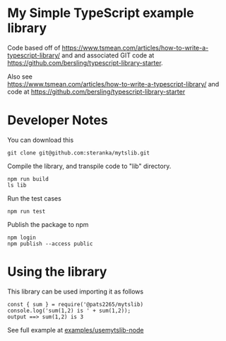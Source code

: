 # My Simple TypeScript example library
Code based off of 
https://www.tsmean.com/articles/how-to-write-a-typescript-library/ and
and associated GIT code at https://github.com/bersling/typescript-library-starter.
 
Also see  
https://www.tsmean.com/articles/how-to-write-a-typescript-library/
and code at https://github.com/bersling/typescript-library-starter

# Developer Notes
You can download this 

```git clone git@github.com:steranka/mytslib.git```

Compile the library, and transpile code to "lib" directory.

```
npm run build
ls lib
```

Run the test cases

```npm run test```

Publish the package to npm

```
npm login
npm publish --access public
```

# Using the library
This library can be used importing it as follows

```
const { sum } = require('@pats2265/mytslib)
console.log('sum(1,2) is ' + sum(1,2));
output ==> sum(1,2) is 3
```
See full example at [examples/usemytslib-node](./examples/usemytslib-node/README.md)
